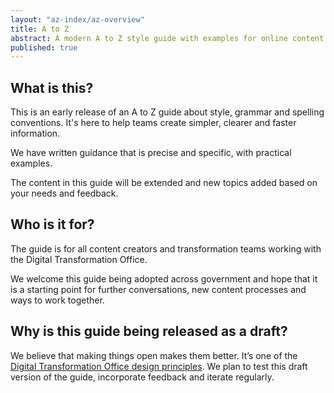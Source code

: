 ```yaml
---
layout: "az-index/az-overview"
title: A to Z
abstract: A modern A to Z style guide with examples for online content creators.
published: true
---
```


## What is this?

This is an early release of an A to Z guide about style, grammar and spelling conventions. It's here to help teams create simpler, clearer and faster information.

We have written guidance that is precise and specific, with practical examples.

The content in this guide will be extended and new topics added based on your needs and feedback.

## Who is it for?

The guide is for all content creators and transformation teams working with the Digital Transformation Office.

We welcome this guide being adopted across government and hope that it is a starting point for further conversations, new content processes and ways to work together.

## Why is this guide being released as a draft?

We believe that making things open makes them better. It’s one of the [Digital Transformation Office design principles](https://www.dto.gov.au/standard/design-principles/). We plan to test this draft version of the guide, incorporate feedback and iterate regularly.
